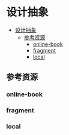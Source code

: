 # 设计抽象

<!--ts-->
* [设计抽象](#设计抽象)
   * [参考资源](#参考资源)
      * [online-book](#online-book)
      * [fragment](#fragment)
      * [local](#local)

<!-- Created by https://github.com/ekalinin/github-markdown-toc -->
<!-- Added by: runner, at: Wed Jul 20 11:42:33 UTC 2022 -->

<!--te-->

## 参考资源

### online-book

### fragment

### local